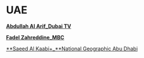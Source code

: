 # UAE

[**Abdullah Al Arif_Dubai TV**](UAE%202724b6c9c5078095b140c365b579e119/Abdullah%20Al%20Arif_Dubai%20TV%202724b6c9c507803b90ffc3c2fce9e7de.md)

[**Fadel Zahreddine_MBC**](UAE%202724b6c9c5078095b140c365b579e119/Fadel%20Zahreddine_MBC%202724b6c9c5078027afb2e262f50cb43b.md)

[**Saeed Al Kaabi+_**National Geographic Abu Dhabi](UAE%202724b6c9c5078095b140c365b579e119/Saeed%20Al%20Kaabi+_National%20Geographic%20Abu%20Dhabi%202724b6c9c50780f38bcbfc346e8fc52f.md)